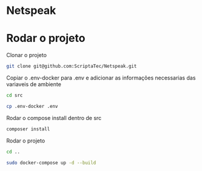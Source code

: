 # Netspeak

# Rodar o projeto 

Clonar o projeto

```bash
git clone git@github.com:ScriptaTec/Netspeak.git
```
Copiar o .env-docker para .env e adicionar as informações necessarias das variaveis de ambiente

```bash
cd src
```

```bash
cp .env-docker .env
```

Rodar o compose install dentro de src

```bash
composer install
```

Rodar o projeto

```bash
cd ..
```

```bash
sudo docker-compose up -d --build
```


